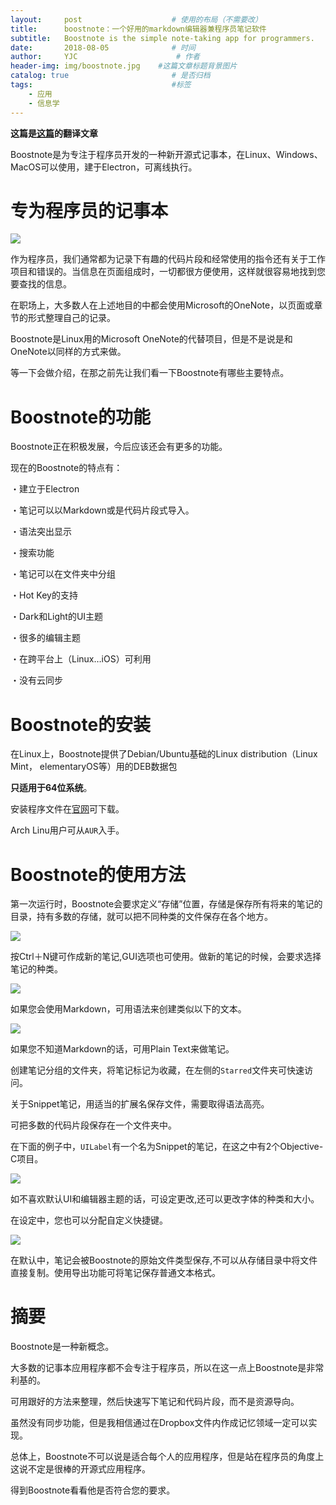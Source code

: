 ```yaml
---
layout:     post                    # 使用的布局（不需要改）
title:      boostnote：一个好用的markdown编辑器兼程序员笔记软件               # 标题 
subtitle:   Boostnote is the simple note-taking app for programmers.   #副标题
date:       2018-08-05              # 时间
author:     YJC                      # 作者
header-img: img/boostnote.jpg    #这篇文章标题背景图片
catalog: true                       # 是否归档
tags:                               #标签
    - 应用
    - 信息学
---
```


**这篇是[这篇](https://itsfoss.com/boostnote-linux-review/)的翻译文章**

Boostnote是为专注于程序员开发的一种新开源式记事本，在Linux、Windows、MacOS可以使用，建于Electron，可离线执行。

# 专为程序员的记事本

![](http://upload-images.jianshu.io/upload_images/9199048-e1d607e022a1502b.png?imageMogr2/auto-orient/strip%7CimageView2/2/w/1240)

作为程序员，我们通常都为记录下有趣的代码片段和经常使用的指令还有关于工作项目和错误的。当信息在页面组成时，一切都很方便使用，这样就很容易地找到您要查找的信息。

在职场上，大多数人在上述地目的中都会使用Microsoft的OneNote，以页面或章节的形式整理自己的记录。

Boostnote是Linux用的Microsoft OneNote的代替项目，但是不是说是和OneNote以同样的方式来做。

等一下会做介绍，在那之前先让我们看一下Boostnote有哪些主要特点。

# Boostnote的功能

Boostnote正在积极发展，今后应该还会有更多的功能。

现在的Boostnote的特点有：

・建立于Electron

・笔记可以以Markdown或是代码片段式导入。

・语法突出显示

・搜索功能

・笔记可以在文件夹中分组

・Hot Key的支持

・Dark和Light的UI主题

・很多的编辑主题

・在跨平台上（Linux…iOS）可利用

・没有云同步

# Boostnote的安装

在Linux上，Boostnote提供了Debian/Ubuntu基础的Linux distribution（Linux Mint， elementaryOS等）用的DEB数据包

**只适用于64位系统**。

安装程序文件在[官网](https://boostnote.io/)可下载。

Arch Linu用户可从`AUR`入手。

# Boostnote的使用方法

第一次运行时，Boostnote会要求定义“存储”位置，存储是保存所有将来的笔记的目录，持有多数的存储，就可以把不同种类的文件保存在各个地方。

![](http://upload-images.jianshu.io/upload_images/9199048-ce33e86fa948118f.jpg?imageMogr2/auto-orient/strip%7CimageView2/2/w/1240)

按Ctrl＋N键可作成新的笔记,GUI选项也可使用。做新的笔记的时候，会要求选择笔记的种类。

![](http://upload-images.jianshu.io/upload_images/9199048-151b991aaf4ecb08.jpg?imageMogr2/auto-orient/strip%7CimageView2/2/w/1240)

如果您会使用Markdown，可用语法来创建类似以下的文本。

![](http://upload-images.jianshu.io/upload_images/9199048-1ace2756227228e3.jpg?imageMogr2/auto-orient/strip%7CimageView2/2/w/1240)

如果您不知道Markdown的话，可用Plain Text来做笔记。

创建笔记分组的文件夹，将笔记标记为收藏，在左侧的`Starred`文件夹可快速访问。

关于Snippet笔记，用适当的扩展名保存文件，需要取得语法高亮。

可把多数的代码片段保存在一个文件夹中。

在下面的例子中，`UILabel`有一个名为Snippet的笔记，在这之中有2个Objective-C项目。

![](http://upload-images.jianshu.io/upload_images/9199048-ee90323eac4d54a9.jpg?imageMogr2/auto-orient/strip%7CimageView2/2/w/1240)

如不喜欢默认UI和编辑器主题的话，可设定更改,还可以更改字体的种类和大小。

在设定中，您也可以分配自定义快捷键。

![](http://upload-images.jianshu.io/upload_images/9199048-48bcd8c9f08729a2.jpg?imageMogr2/auto-orient/strip%7CimageView2/2/w/1240)

在默认中，笔记会被Boostnote的原始文件类型保存,不可以从存储目录中将文件直接复制。使用导出功能可将笔记保存普通文本格式。

# 摘要

Boostnote是一种新概念。

大多数的记事本应用程序都不会专注于程序员，所以在这一点上Boostnote是非常利基的。

可用跟好的方法来整理，然后快速写下笔记和代码片段，而不是资源导向。

虽然没有同步功能，但是我相信通过在Dropbox文件内作成记忆领域一定可以实现。

总体上，Boostnote不可以说是适合每个人的应用程序，但是站在程序员的角度上这说不定是很棒的开源式应用程序。

得到Boostnote看看他是否符合您的要求。
